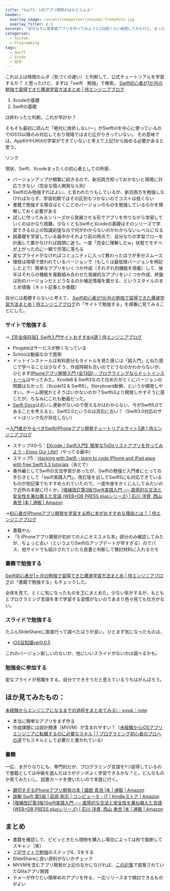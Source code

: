 ```yaml
---
title: "Swift、iOSアプリ開発がはかどらんヌ"
header:
  overlay_image: /assets/images/worrynayami-freephoto.jpg
  overlay_filter: 0.5
excerpt: "自分なりに英単語アプリを作ってみようと2日間くらい格闘してみたけど、まったくわからない。"
categories:
  - System
  - Programming
tags:
  - Swift
  - Xcode
  - 独学
---
```


これ以上は時間のムダ（気づくの遅い）と判断して、公式チュートリアルを学習するか？
と思ったけど、まずは「swift　勉強」で検索。
[Swift初心者が1か月の勉強で習得できた爆速学習方法まとめ \| 侍エンジニアブログ](https://www.sejuku.net/blog/5877)

1. Xcodeの基礎
1. Swiftの基礎

は終わったと判断。これが早計か？

そもそも最初に読んだ「絶対に挫折しない～」がSwiftUIを中心に使っているのでiOS13以降のみ対応しており現場ではまだ広がりきっていない。
その意味では、AppKitやUIKitの学習ができていないと考えて上記1から始める必要があると思う。

<!-- START MoshimoAffiliateEasyLink -->
<script type="text/javascript" src="{{ '/assets/js/affiliate/zettainizasetsushinai.js' | relative_url }}"></script>
<div id="msmaflink-gt6FU">リンク</div>
<p></p>
<!-- MoshimoAffiliateEasyLink END -->

現状、Swift、Xcodeまったくの初心者としての所感、

- バージョンアップが頻繁に起きるので、新旧両方知っておかないと現場に対応できない（完全な個人開発なら別）
- Swiftのみ勉強すればよい、と言われたりもしているが、新旧両方を勉強しなければならず、学習初期ではその区別もつかないのでコストは低くない
- 書籍で勉強する場合はとくにどのバージョンのものを勉強しているのかを理解しておく必要がある
- 試しに作ってみるシリーズから発展させる形でアプリを作りながら学習していくのはかなり困難。少なくともSwiftとXcodeの基礎はそのシリーズで学習できる以上の知識前提なので何がわからないのかわからないレベルになる
- 超基礎を学習している最中かそれより前の時点で、自分なりの学習フローを計画して置かなければ路頭に迷う。一度「完全に理解したw」状態でモチベが上がったのに一瞬で奈落に落ちる
- 変なプライドがなければコミュニティに入って教わったほうが多分スムーズ
- 理想は現場で使われているバージョンで（もしくは最低限バージョンを明記した上で）簡単なアプリをいくつか作成（それぞれ別機能を搭載）して、後半はそれらの機能を複数組み合わせた発展的なアプリをいくつか作成、終盤は別のバージョンだとどうなるのか補足情報を載せる、というスタイルのまとめ情報（ネット記事とか書籍）

自分には基礎すらないと考えて、
[Swift初心者が1か月の勉強で習得できた爆速学習方法まとめ \| 侍エンジニアブログ](https://www.sejuku.net/blog/5877)の「サイトで勉強する」を順番に見てみることにした。

### サイトで勉強する

→[【完全保存版】Swift入門サイトおすすめ4選 \| 侍エンジニアブログ](https://www.sejuku.net/blog/5031)

- Progateはサービスが無くなっている
- Schooは動画なので面倒
- ドットインストールは有料部分もタイトルを見た感じは「超入門」と似た感じで学べることは少なそう、作成時期も古いのでどうなのかわからないが、ひとまず[iPhoneアプリ開発入門 (全13回) - プログラミングならドットインストール](https://dotinstall.com/lessons/basic_iphoneapp_v3)はやってみた。Xcode8 & Swift3なので古めだがとくにバージョンの問題はなかった（Xcode12 & Swift5）。Storyboard新鮮、というか開発しやすい。チーム開発だとそうはいかないのか？SwiftUIより開発しやすそうに感じたが。ちなみにこれも動画だった。
- [Swift Docs](https://sites.google.com/a/gclue.jp/swift-docs/home)は古いし更新がないので使えるかはわからない、今がSwift5.0であることを考えると、Swift2.0というのは流石に古い？（Swift3.0対応のサイトはリンク先が存在しない）

→[入門者がやるべきSwift/iPhoneアプリ開発チュートリアルサイト5選 \| 侍エンジニアブログ](https://www.sejuku.net/blog/4930)

- ステップ4から：[【Xcode / Swift入門】簡単なToDoリストアプリを作ってみよう - Enjoy Our Life!!](http://mosho-developer.blogspot.com/2015/11/xcode-swifttodo.html)（やってる最中）
- ステップ5：[Hacking with Swift – learn to code iPhone and iPad apps with free Swift 5.3 tutorials](https://www.hackingwithswift.com/)（あとで）
- 番外編としてSwiftの文法学習があったが、Swiftの勉強と入門者にとっての手引きとして「swift実践入門」。改訂版を出してSwift5にも対応できているものが他記事でもすすめられていたので。一度中身をかくにんしてみたいので近所の本屋に行くか。[[増補改訂第3版]Swift実践入門 ── 直感的な文法と安全性を兼ね備えた言語 (WEB+DB PRESS plusシリーズ) \| 石川 洋資, 西山 勇世 \|本 \| 通販 \| Amazon](https://www.amazon.co.jp/%E5%A2%97%E8%A3%9C%E6%94%B9%E8%A8%82%E7%AC%AC3%E7%89%88-Swift%E5%AE%9F%E8%B7%B5%E5%85%A5%E9%96%80-%E7%9B%B4%E6%84%9F%E7%9A%84%E3%81%AA%E6%96%87%E6%B3%95%E3%81%A8%E5%AE%89%E5%85%A8%E6%80%A7%E3%82%92%E5%85%BC%E3%81%AD%E5%82%99%E3%81%88%E3%81%9F%E8%A8%80%E8%AA%9E-PRESS-plus%E3%82%B7%E3%83%AA%E3%83%BC%E3%82%BA/dp/4297112132/ref=pd_lpo_14_t_0/358-9680664-1045542?_encoding=UTF8&pd_rd_i=4297112132&pd_rd_r=1d6708bf-dab9-49a9-b3f8-b946ea676991&pd_rd_w=x8HMG&pd_rd_wg=I2xC8&pf_rd_p=cb2cef9d-b0a3-4b58-a575-45abfc5e07e8&pf_rd_r=AF66E90AZDKC6B9AHB2A&psc=1&refRID=AF66E90AZDKC6B9AHB2A)

→[初心者がiPhoneアプリ開発を学習する時に本がおすすめな理由とは？ \| 侍エンジニアブログ](https://www.sejuku.net/blog/1396)

- 書籍やん
- 「5 iPhoneアプリ開発が初めての人にオススメな本」部分のみ確認してみたが、ちょっと古い（というよりSwiftのアップデートが早すぎる）のでパス、他サイトでも紹介されていたら良書と判断して検討材料に入れるカモ

### 書籍で勉強する

[Swift初心者が1ヶ月の勉強で習得できた爆速学習方法まとめ \| 侍エンジニアブログ](https://www.sejuku.net/blog/5877)の「書籍で勉強する」もチェックした。

全体を見て、とくに気になったものを[下](#書籍)にまとめた。少ない気がするが、もともとプログラミング言語を本で学習する習慣がないのであまり色々見ても仕方がない。

### スライドで勉強する

たぶんSlideShareに直接行って調べたほうが良い。ひとまず気になったものは、

- [iOS豆知識ver0.0.5](https://www.slideshare.net/ppengotsu/iosver005)

これのバージョン新しいのないか、他にいいスライドがないかは調べるかも。

### 勉強会に参加する

変なプライドが邪魔をする。自分でできそうだと思えているうちはがんばろう。

## ほか見てみたもの：

[未経験からエンジニアになるまでの過程をまとめてみる\｜yuya\｜note](https://note.com/yutosa3/n/n893eee8e8b44)

- 本当に簡単なアプリをまず作る
- 作成課題には設計関連（MVVM）が含まれやすい？（[未経験からiOSアプリエンジニアに転職するのに必要なスキル \| \| プログラミング初心者のプロへの道](http://programming-beginner-memo.com/?p=1637)でもスキルとして必要だと書かれている）

### 書籍

一応、まがりなりにも、専門的だが、プログラミング言語を1つ習得しているので書籍としては中級を選んだほうがテンポよく学習できるかな？と。どんなものか見てみたいし、図書カードを使いたいので本屋に行く。

- [親切すぎるiPhoneアプリ開発の本 \| 國居 貴浩 \|本 \| 通販 \| Amazon](https://www.amazon.co.jp/%E8%A6%AA%E5%88%87%E3%81%99%E3%81%8E%E3%82%8BiPhone%E3%82%A2%E3%83%97%E3%83%AA%E9%96%8B%E7%99%BA%E3%81%AE%E6%9C%AC-%E5%9C%8B%E5%B1%85-%E8%B2%B4%E6%B5%A9/dp/4798043206/ref=tmm_hrd_swatch_0?_encoding=UTF8&qid=&sr=)
- [詳解 Swift 第5版 \| 荻原 剛志 \| コンピュータ・IT \| Kindleストア \| Amazon](https://www.amazon.co.jp/%E8%A9%B3%E8%A7%A3-Swift-%E7%AC%AC5%E7%89%88-%E8%8D%BB%E5%8E%9F-%E5%89%9B%E5%BF%97-ebook/dp/B081GK7636/ref=pd_vtp_1?pd_rd_w=DGFJ4&pf_rd_p=3750acf1-6439-4a72-af97-b4f3893f801e&pf_rd_r=S6NKBEQRD0X6AX9YE0D6&pd_rd_r=a924f306-3a08-4974-85e3-87fd1e48d797&pd_rd_wg=UM7JV&pd_rd_i=B081GK7636&psc=1)
- [[増補改訂第3版]Swift実践入門 ── 直感的な文法と安全性を兼ね備えた言語 (WEB+DB PRESS plusシリーズ) \| 石川 洋資, 西山 勇世 \|本 \| 通販 \| Amazon](https://www.amazon.co.jp/%E5%A2%97%E8%A3%9C%E6%94%B9%E8%A8%82%E7%AC%AC3%E7%89%88-Swift%E5%AE%9F%E8%B7%B5%E5%85%A5%E9%96%80-%E7%9B%B4%E6%84%9F%E7%9A%84%E3%81%AA%E6%96%87%E6%B3%95%E3%81%A8%E5%AE%89%E5%85%A8%E6%80%A7%E3%82%92%E5%85%BC%E3%81%AD%E5%82%99%E3%81%88%E3%81%9F%E8%A8%80%E8%AA%9E-PRESS-plus%E3%82%B7%E3%83%AA%E3%83%BC%E3%82%BA/dp/4297112132/ref=pd_lpo_14_t_0/358-9680664-1045542?_encoding=UTF8&pd_rd_i=4297112132&pd_rd_r=1d6708bf-dab9-49a9-b3f8-b946ea676991&pd_rd_w=x8HMG&pd_rd_wg=I2xC8&pf_rd_p=cb2cef9d-b0a3-4b58-a575-45abfc5e07e8&pf_rd_r=AF66E90AZDKC6B9AHB2A&psc=1&refRID=AF66E90AZDKC6B9AHB2A)

## まとめ

- 書籍を確認して、ビビッときたら現物を購入し場合によっては秒で裁断してスキャン（笑）
- 上記[サイトで勉強](#サイトで勉強する)のステップ4、5をする
- SlideShareに良い資料がないかチェック
- MVVMを含むアプリ開発が上記のなかになければ、[この記事](http://programming-beginner-memo.com/?p=1637)で提案されていたQiitaアプリ開発
- テメーが作りたい簡単めのアプリを作る、一応リリースまで検討できるものがよい
